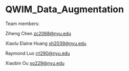 # QWIM_Data_Augmentation

Team members:

Ziheng	Chen	zc2068@nyu.edu

Xiaolu Elaine	Huang	xh2039@nyu.edu

Raymond	Luo	rrl290@nyu.edu

Xiaobin	Ou	xo229@nyu.edu

